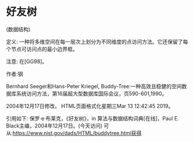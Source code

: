 # 好友树


(数据结构)



定义:
一种将多维空间在每一层次上划分为不同维度的点访问方法。它还保留了每个节点可访问点的最小边界框。



注意:
在[GG98]。


作者:钢


Bernhard Seeger和Hans-Peter Kriegel, Buddy-Tree:一种高效且稳健的空间数据库系统访问方法，第16届超大型数据库国际会议，页590-601,1990。








2004年12月17日修改。
HTML页面格式化星期三Mar 13 12:42:45 2019。



引用如下:
保罗·e·布莱克，《好友树》，in
算法与数据结构词典[在线]，Paul E. Black主编，2004年12月17日。(今天访问)
可从:https://www.nist.gov/dads/HTML/buddytree.html获得